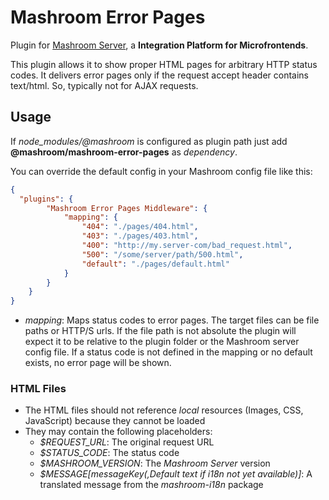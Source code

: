 
# Mashroom Error Pages

Plugin for [Mashroom Server](https://www.mashroom-server.com), a **Integration Platform for Microfrontends**.

This plugin allows it to show proper HTML pages for arbitrary HTTP status codes.
It delivers error pages only if the request accept header contains text/html. So, typically not for AJAX requests.

## Usage

If *node_modules/@mashroom* is configured as plugin path just add **@mashroom/mashroom-error-pages** as *dependency*.

You can override the default config in your Mashroom config file like this:

```json
{
  "plugins": {
        "Mashroom Error Pages Middleware": {
            "mapping": {
                "404": "./pages/404.html",
                "403": "./pages/403.html",
                "400": "http://my.server-com/bad_request.html",
                "500": "/some/server/path/500.html",
                "default": "./pages/default.html"
            }
        }
    }
}
```

 * _mapping_: Maps status codes to error pages. The target files can be file paths or HTTP/S urls.
   If the file path is not absolute the plugin will expect it to be relative to the plugin folder or the Mashroom server config file.
   If a status code is not defined in the mapping or no default exists, no error page will be shown.

### HTML Files

 * The HTML files should not reference _local_ resources (Images, CSS, JavaScript) because they cannot be loaded
 * They may contain the following placeholders:
     * _$REQUEST_URL_: The original request URL
     * _$STATUS_CODE_: The status code
     * _$MASHROOM_VERSION_: The _Mashroom Server_ version
     * _$MESSAGE\[messageKey(,Default text if i18n not yet available)\]_: A translated message from the _mashroom-i18n_ package

